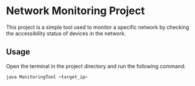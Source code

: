 # Network Monitoring Project

This project is a simple tool used to monitor a specific network by checking the accessibility status of devices in the network.

## Usage

Open the terminal in the project directory and run the following command:

```bash
java MonitoringTool <target_ip>
